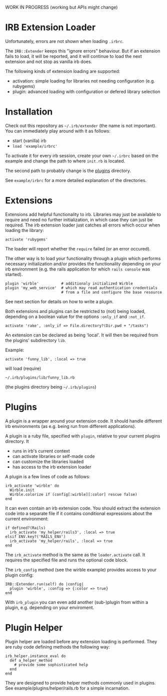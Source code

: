 WORK IN PROGRESS (working but APIs might change)

IRB Extension Loader
====================

Unfortunately, errors are not shown when loading `.irbrc`.

The `IRB::Extender` keeps this "ignore errors" behaviour. But if an extension
fails to load, it will be reported, and it will continue to load the next
extension and not stop as vanilla irb does.

The following kinds of extension loading are supported:
  - activation: simple loading for libraries not needing configuration
    (e.g. rubygems)
  - plugin: advanced loading with configuration or defered library selection


Installation
============

Check out this repository as `~/.irb/extender` (the name is not important). You
can immediately play around with it as follows:

  - start (vanilla) irb
  - `load 'example/irbrc'`

To activate it for every irb session, create your own `~/.irbrc` based on
the example and change the path to where `init.rb` is located.

The second path to probably change is the
[plugins](https://github.com/phorsuedzie/irb-extension-loader-plugins) directory.

See `example/irbrc` for a more detailed explanation of the directories.


Extensions
==========

Extensions add helpful functionality to irb. Libraries may just be available
to require and need no further initialization, in which case they can just
be required. The irb extension loader just catches all errors which occur
when loading the library:

    activate 'rubygems'

The loader will report whether the `require` failed (or an error occured).

The other way is to load your functionality through a plugin which performs
necessary initialization and/or provides the functionality depending on your
irb environment (e.g. the rails application for which `rails console` was
started).

    plugin 'wirble'          # additionaly initialized Wirble
    plugin 'my_web_service'  # which may read authentication credentials
                             # from a file and configure the base resource

See next section for details on how to write a plugin.

Both extensions and plugins can be restricted to (not) being loaded, depending
on a boolean value for the options `:only_if` and `:not_if`.

    activate 'rake', :only_if => File.directory?(Dir.pwd + "/tasks")

An extension can be declared as being 'local'. It will then be required
from the plugins' subdirectory `lib`.

Example:

    activate 'funny_lib', :local => true

will load (require)

    ~/.irb/plugins/lib/funny_lib.rb

(the plugins directory being `~/.irb/plugins`)


Plugins
=======

A plugin is a wrapper around your extension code. It should handle different
irb environments (as e.g. being run from different applications).

A plugin is a ruby file, specified with `plugin`, relative to
your current plugins directory. It

- runs in irb's current context
- can activate libraries or self-made code
- can customize the libraries loaded
- has access to the irb extension loader

A plugin is a few lines of code as follows:

    irb_activate 'wirble' do
      Wirble.init
      Wirble.colorize if (config[:wirble][:color] rescue false)
    end

It can even contain an irb extension code. You should extract the extension
code into a separate file if it contains conditional expressions about the
current environment:

    if defined?(Rails)
      irb_activate 'my_helper/rails3', :local => true
    elsif ENV.key?('RAILS_ENV')
      irb_activate 'my_helper/rails', :local => true
    end

The `irb_activate` method is the same as the `loader.activate` call.
It requires the specified file and runs the optional code block.

The `irb_config` method (see the wirble example) provides access to
your plugin config:

    IRB::Extender.run(self) do |config|
      plugin 'wirble', :config => {:color => true}
    end

With `irb_plugin` you can even add another (sub-)plugin from within a
plugin, e.g. depending on your enviroment.


Plugin Helper
=============

Plugin helper are loaded before any extension loading is performed.
They are ruby code defining methods the following way:

    irb_helper.instance_eval do
      def a_helper_method
        # provide some sophisticated help
      end
    end

They are designed to provide helper methods commonly used in plugins.
See example/plugins/helper/rails.rb for a simple incarnation.


